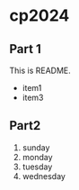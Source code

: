 # cp2024

## Part 1
This is README.
- item1
- item3

## Part2
1. sunday
1. monday
1. tuesday
1. wednesday
